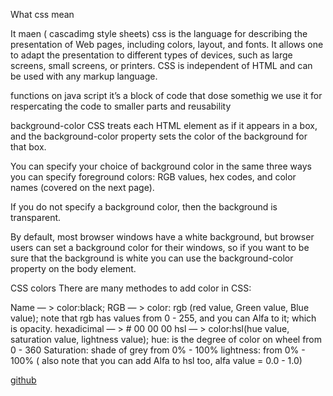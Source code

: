 What css mean 

It  maen ( cascadimg style sheets) css is the language for describing the presentation of Web pages, including colors, layout, and fonts. It allows one to adapt the presentation to different types of devices, such as large screens, small screens, or printers. CSS is independent of HTML and can be used with any markup language.

functions on java script it’s a block of code that dose somethig we use it for respercating the code to smaller parts and reusability


background-color
CSS treats each HTML element as if it appears in a box, and the background-color property sets the color of the background for that box.

You can specify your choice of background color in the same three ways you can specify foreground colors: RGB values, hex codes, and color names (covered on the next page).

If you do not specify a background color, then the background is transparent.

By default, most browser windows have a white background, but browser users can set a background color for their windows, so if you want to be sure that the background is white you can use the background-color property on the body element.



CSS colors
There are many methodes to add color in CSS:

Name — > color:black;
RGB — > color: rgb (red value, Green value, Blue value); note that rgb has values from 0 - 255, and you can Alfa to it; which is opacity.
hexadicimal — > # 00 00 00
hsl — > color:hsl(hue value, saturation value, lightness value); hue: is the degree of color on wheel from 0 - 360 Saturation: shade of grey from 0% - 100% lightness: from 0% - 100% ( also note that you can add Alfa to hsl too, alfa value = 0.0 - 1.0)

[github](https://github.com/capmohamad/pull6)